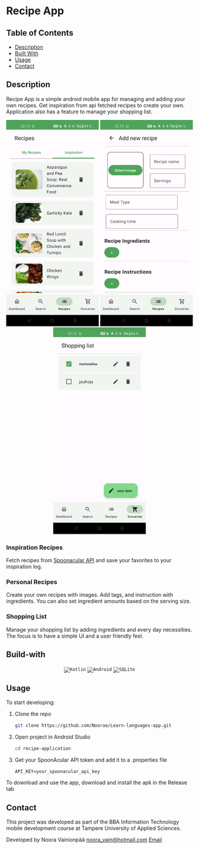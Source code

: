 # Recipe App

<!-- Table of Contents -->

## Table of Contents

- [Description](#Description)
- [Built With](#Built-With)
- [Usage](#Usage)
- [Contact](#Contact)
  <!-- /Table of Contents -->

## Description

Recipe App is a simple android mobile app for managing and adding your own recipes. Get inspiration from api fetched recipes to create your own.
Application also has a feature to manage your shopping list.

<div align="center">
<code><img alt='apirecipes' src='./apirecipes.jpg' width="250"><img></code>
<code><img alt='addrecipe' src='./addRecipe.jpg' width="250"></img></code>
<code><img alt='shopping list' src='./shoppinglist.jpg' width="250"><img></div></code>

### Inspiration Recipes

Fetch recipes from [Spoonacular API](https://spoonacular.com/) and save your favorites to your inspiration log.

	
### Personal Recipes
Create your own recipes with images. Add tags, and instruction with ingredients. You can also set ingredient amounts based on the serving size.

### Shopping List
Manage your shopping list by adding ingredients and every day necessities. 
The focus is to have a simple UI and a user friendly feel.

## Build-with

<div align="center">
	<code><img width="50" src="https://user-images.githubusercontent.com/25181517/185062810-7ee0c3d2-17f2-4a98-9d8a-a9576947692b.png" alt="Kotlin" title="Kotlin"/></code>
	<code><img width="50" src="https://user-images.githubusercontent.com/25181517/117269608-b7dcfb80-ae58-11eb-8e66-6cc8753553f0.png" alt="Android" title="Android"/></code>
	<code><img width="50" src="https://github.com/marwin1991/profile-technology-icons/assets/136815194/82df4543-236b-4e45-9604-5434e3faab17" alt="SQLite" title="SQLite"/></code>
</div>

## Usage

To start developing:

1. Clone the repo
   ```sh
   git clone https://github.com/Noorae/Learn-languages-app.git
   ```
2. Open  project in Android Studio
   ```sh
   cd recipe-application
   ```
3. Get your SpoonAcular API token and add it to a .properties file
   ```
   API_KEY=your_spoonacular_api_key
   ```

To download and use the app, download and install the apk in the Release tab

## Contact

This project was developed as part of the BBA Information Technology
mobile development course at Tampere University of Applied Sciences.

Developed by Noora Vainionpää noora_vain@hotmail.com [Email](noora_vain@hotmail.com)
